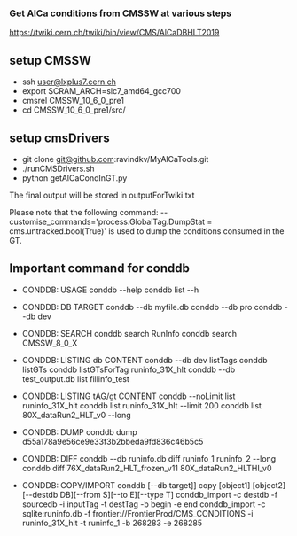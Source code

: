 ### Get AlCa conditions from CMSSW at various steps
https://twiki.cern.ch/twiki/bin/view/CMS/AlCaDBHLT2019

## setup CMSSW
* ssh user@lxplus7.cern.ch
* export SCRAM_ARCH=slc7_amd64_gcc700
* cmsrel CMSSW_10_6_0_pre1
* cd CMSSW_10_6_0_pre1/src/

## setup cmsDrivers
* git clone git@github.com:ravindkv/MyAlCaTools.git
* ./runCMSDrivers.sh
* python getAlCaCondInGT.py

The final output will be stored in outputForTwiki.txt

Please note that the following command: 
--customise_commands='process.GlobalTag.DumpStat = cms.untracked.bool(True)'
is used to dump the conditions consumed in the GT.



## Important command for conddb
+ CONDDB: USAGE
  conddb --help
  conddb list --h

+ CONDDB: DB TARGET
  conddb --db myfile.db
  conddb --db pro
  conddb --db dev

+ CONDDB: SEARCH
  conddb search RunInfo
  conddb search CMSSW_8_0_X

+ CONDDB: LISTING db CONTENT
  conddb --db dev listTags
  conddb listGTs
  conddb listGTsForTag runinfo_31X_hlt
  conddb --db test_output.db list fillinfo_test

+ CONDDB: LISTING tAG/gt CONTENT
  conddb --noLimit list runinfo_31X_hlt
  conddb list runinfo_31X_hlt --limit 200
  conddb list 80X_dataRun2_HLT_v0 --long

+ CONDDB: DUMP
  conddb dump d55a178a9e56ce9e33f3b2bbeda9fd836c46b5c5

+ CONDDB: DIFF
  conddb --db runinfo.db diff runinfo_1 runinfo_2 --long
  conddb diff 76X_dataRun2_HLT_frozen_v11 80X_dataRun2_HLTHI_v0

+ CONDDB: COPY/IMPORT
  conddb [--db target]] copy [object1] [object2] [--destdb DB][--from S][--to E][--type T]
  conddb_import -c destdb -f sourcedb -i inputTag -t destTag -b begin -e end
  conddb_import -c sqlite:runinfo.db -f frontier://FrontierProd/CMS_CONDITIONS -i runinfo_31X_hlt -t runinfo_1 -b 268283 -e 268285

